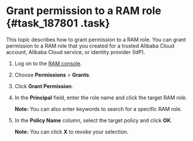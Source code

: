 # Grant permission to a RAM role {#task_187801 .task}

This topic describes how to grant permission to a RAM role. You can grant permission to a RAM role that you created for a trusted Alibaba Cloud account, Alibaba Cloud service, or identity provider \(IdP\).

1.  Log on to the [RAM console](https://partners-intl.console.aliyun.com/#/ram).
2.  Choose **Permissions** \> **Grants**.
3.  Click **Grant Permission**.
4.  In the **Principal** field, enter the role name and click the target RAM role. 

    **Note:** You can also enter keywords to search for a specific RAM role.

5.  In the **Policy Name** column, select the target policy and click **OK**. 

    **Note:** You can click **X** to revoke your selection.


